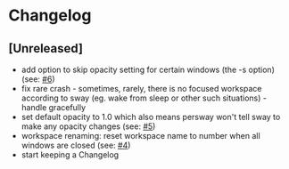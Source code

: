 # Changelog

## [Unreleased]
- add option to skip opacity setting for certain windows (the -s option) (see: [#6](../../issues/6))
- fix rare crash - sometimes, rarely, there is no focused workspace according to sway (eg. wake from sleep or other such situations) - handle gracefully
- set default opacity to 1.0 which also means persway won't tell sway to make any opacity changes (see: [#5](../../issues/5))
- workspace renaming: reset workspace name to number when all windows are closed (see: [#4](../../issues/4))
- start keeping a Changelog
